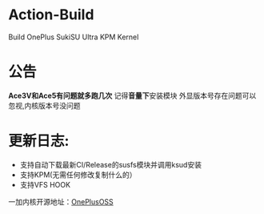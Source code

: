 # Action-Build
Build OnePlus SukiSU Ultra KPM Kernel
 
# 公告
**Ace3V和Ace5有问题就多跑几次**
记得**音量下**安装模块
外显版本号存在问题可以忽视,内核版本号没问题
 
# 更新日志:
- 支持自动下载最新CI/Release的susfs模块并调用ksud安装
- 支持KPM(无需任何修改复制什么的）
- 支持VFS HOOK
 
一加内核开源地址：[OnePlusOSS](https://github.com/OnePlusOSS/kernel_manifest)
